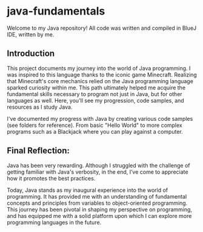 # java-fundamentals
Welcome to my Java repository! All code was written and compiled in BlueJ IDE, written by me.

## Introduction

This project documents my journey into the world of Java programming. I was inspired to this language thanks to the iconic game Minecraft. Realizing that Minecraft's core mechanics relied on the Java programming language sparked curiosity within me. This path ultimately helped me acquire the fundamental skills necessary to program not just in Java, but for other languages as well. Here, you'll see my progression, code samples, and resources as I study Java.

I've documented my progress with Java by creating various code samples (see folders for reference). From basic "Hello World" to more complex programs such as a Blackjack where you can play against a computer.

## Final Reflection:

Java has been very rewarding. Although I struggled with the challenge of getting familiar with Java's verbosity, in the end, I’ve come to appreciate how it promotes the best practices. 

Today, Java stands as my inaugural experience into the world of programming. It has provided me with an understanding of fundamental concepts and principles from variables to object-oriented programming. This journey has been pivotal in shaping my perspective on programming, and has equipped me with a solid platform upon which I can explore more programming languages in the future.

